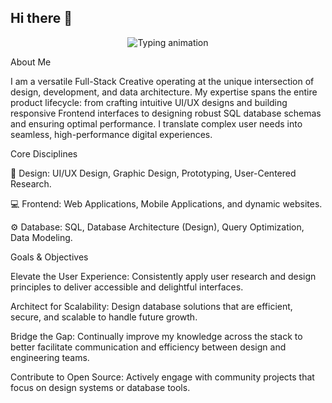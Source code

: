 ## Hi there 👋


<p align="center">
  <img src="https://readme-typing-svg.herokuapp.com?font=Fira+Code&size=25&center=true&vCenter=true&width=500&height=50&lines=My+code+works,;I+have+no+idea+why." alt="Typing animation" />
</p>


About Me

I am a versatile Full-Stack Creative operating at the unique intersection of design, development, and data architecture. My expertise spans the entire product lifecycle: from crafting intuitive UI/UX designs and building responsive Frontend interfaces to designing robust SQL database schemas and ensuring optimal performance. I translate complex user needs into seamless, high-performance digital experiences.

Core Disciplines

🎨 Design: UI/UX Design, Graphic Design, Prototyping, User-Centered Research.

💻 Frontend: Web Applications, Mobile Applications, and dynamic websites.

⚙️ Database: SQL, Database Architecture (Design), Query Optimization, Data Modeling.

Goals & Objectives

Elevate the User Experience: Consistently apply user research and design principles to deliver accessible and delightful interfaces.

Architect for Scalability: Design database solutions that are efficient, secure, and scalable to handle future growth.

Bridge the Gap: Continually improve my knowledge across the stack to better facilitate communication and efficiency between design and engineering teams.

Contribute to Open Source: Actively engage with community projects that focus on design systems or database tools.

<!--
**Pascal01dev/Pascal01dev** is a ✨ _special_ ✨ repository because its `README.md` (this file) appears on your GitHub profile.

- 🔭 I’m currently working on ...
- 🌱 I’m currently learning ...
- 👯 I’m looking to collaborate on ...
- 🤔 I’m looking for help with ...
- 💬 Ask me about ...
- 📫 How to reach me: ...
- 😄 Pronouns: ...
- ⚡ Fun fact: ...
-->

